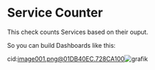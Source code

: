 # Service Counter

This check counts Services based on their ouput.

So you can build Dashboards like this:


cid:image001.png@01DB40EC.728CA100![grafik](https://github.com/user-attachments/assets/9294e72f-a216-43d8-b515-fd7e79740c7b)
